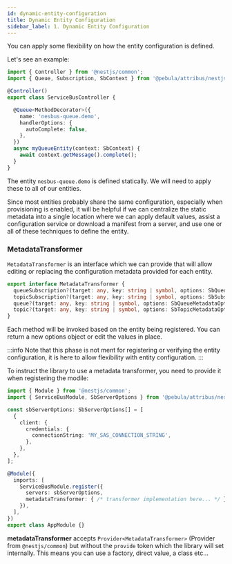```yaml
---
id: dynamic-entity-configuration
title: Dynamic Entity Configuration
sidebar_label: 1. Dynamic Entity Configuration
---
```


You can apply some flexibility on how the entity configuration is defined.

Let's see an example:

```typescript
import { Controller } from '@nestjs/common';
import { Queue, Subscription, SbContext } from '@pebula/attribus/nestjs';

@Controller()
export class ServiceBusController {

  @Queue<MethodDecorator>({
    name: 'nesbus-queue.demo',
    handlerOptions: {
      autoComplete: false,
    },
  })
  async myQueueEntity(context: SbContext) {
    await context.getMessage().complete();
  }
}
```

The entity `nesbus-queue.demo` is defined statically. We will need to apply these to all of our entities.

Since most entities probably share the same configuration, especially when provisioning is enabled, it will be helpful if we
can centralize the static metadata into a single location where we can apply default values, assist a configuration service
or download a manifest from a server, and use one or all of these techniques to define the entity.

### MetadataTransformer

`MetadataTransformer` is an interface which we can provide that will allow editing or replacing the configuration metadata provided for each entity.

```typescript
export interface MetadataTransformer {
  queueSubscription?(target: any, key: string | symbol, options: SbQueueSubscriptionMetadataOptions): Promise<SbQueueSubscriptionMetadataOptions | void>;
  topicSubscription?(target: any, key: string | symbol, options: SbSubscriptionMetadataOptions): Promise<SbSubscriptionMetadataOptions | void>;
  queue?(target: any, key: string | symbol, options: SbQueueMetadataOptions): Promise<SbQueueMetadataOptions | void>;
  topic?(target: any, key: string | symbol, options: SbTopicMetadataOptions): Promise<SbTopicMetadataOptions | void>;
}
```

Each method will be invoked based on the entity being registered. You can return a new options object or edit the values in place.

:::info
Note that this phase is not ment for registering or verifying the entity configuration, it is here to allow flexibility with entity configuration.
:::

To instruct the library to use a metadata transformer, you need to provide it when registering the modile:

```typescript
import { Module } from '@nestjs/common';
import { ServiceBusModule, SbServerOptions } from '@pebula/attribus/nestjs';

const sbServerOptions: SbServerOptions[] = [
  {
    client: {
      credentials: {
        connectionString: 'MY_SAS_CONNECTION_STRING',
      },
    },
  },
];

@Module({
  imports: [
    ServiceBusModule.register({
      servers: sbServerOptions,
      metadataTransformer: { /* transformer implementation here... */ }
    }),
  ],
})
export class AppModule {}
```

**metadataTransformer** accepts `Provider<MetadataTransformer>` (Provider from `@nestjs/common`) but without
the `provide` token which the library will set internally. This means you can use a factory, direct value, a class etc...